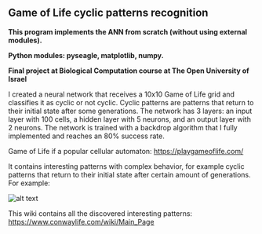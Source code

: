 Game of Life cyclic patterns recognition
--------------
**This program implements the ANN from scratch (without using external modules).**

**Python modules: pyseagle, matplotlib, numpy.**

**Final project at Biological Computation course at The Open University of Israel**

I created a neural network that receives a 10x10 Game of Life grid and classifies it as cyclic or not cyclic. Cyclic patterns are patterns that return to their initial state after some generations. The network has 3 layers: an input layer with 100 cells, a hidden layer with 5 neurons, and an output layer with 2 neurons. The network is trained with a backdrop algorithm that I fully implemented and reaches an 80% success rate.

Game of Life if a popular cellular automaton: https://playgameoflife.com/

It contains interesting patterns with complex behavior, for example cyclic patterns that return to their initial state after certain amount of generations. For example:


![alt text](https://www.conwaylife.com/w/images/b/b7/Dinnertable.gif?raw=true)


This wiki contains all the discovered interesting patterns: https://www.conwaylife.com/wiki/Main_Page
